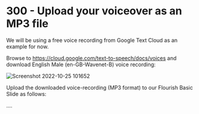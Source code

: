 # 300 - Upload your voiceover as an MP3 file

We will be using a free voice recording from Google Text Cloud as an example for now.

Browse to https://cloud.google.com/text-to-speech/docs/voices and download English Male (en-GB-Wavenet-B) voice recording:

![Screenshot 2022-10-25 101652](https://user-images.githubusercontent.com/1499433/197721040-3e673c05-bd80-49f3-b091-eb1d198bc0e9.png)

Upload the downloaded voice-recording (MP3 format) to our Flourish Basic Slide as follows:

....
